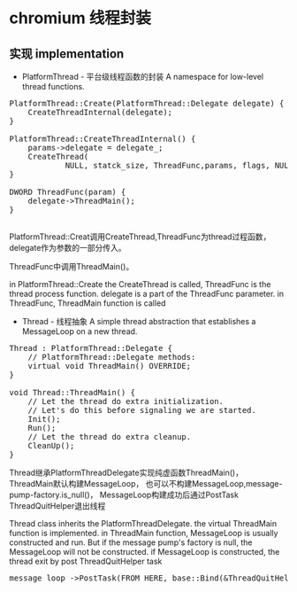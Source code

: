 chromium 线程封装
===========================
## 实现 implementation ##
* PlatformThread - 平台级线程函数的封装
A namespace for low-level thread functions.
<pre data-language="charp">
PlatformThread::Create(PlatformThread::Delegate delegate) {
	CreateThreadInternal(delegate);
}

PlatformThread::CreateThreadInternal() {
	params->delegate = delegate_;
	CreateThread(
			NULL, statck_size, ThreadFunc,params, flags, NULL);
}

DWORD ThreadFunc(param) {
	delegate->ThreadMain();
}

</pre>

PlatformThread::Creat调用CreateThread,ThreadFunc为thread过程函数，
delegate作为参数的一部分传入。


ThreadFunc中调用ThreadMain()。


in PlatformThread::Create the CreateThread is called, 
ThreadFunc is the thread process function.
delegate is a part of the ThreadFunc parameter.
in ThreadFunc, ThreadMain function is called


* Thread - 线程抽象
A simple thread abstraction that establishes a MessageLoop on a new thread.
<pre data-language="charp">
Thread : PlatformThread::Delegate {
	// PlatformThread::Delegate methods:
	virtual void ThreadMain() OVERRIDE;
}

void Thread::ThreadMain() {
	// Let the thread do extra initialization.
	// Let's do this before signaling we are started.
	Init();
	Run();
	// Let the thread do extra cleanup.
	CleanUp();
}
</pre>
Thread继承PlatformThreadDelegate实现纯虚函数ThreadMain()，
ThreadMain默认构建MessageLoop，
也可以不构建MessageLoop,message-pump-factory.is_null()，
MessageLoop构建成功后通过PostTask ThreadQuitHelper退出线程


Thread class inherits the PlatformThreadDelegate.
the virtual ThreadMain function is implemented.
in ThreadMain function, MessageLoop is usually constructed and run.
But if the message pump's factory is null, the MessageLoop will not be constructed.
if MessageLoop is constructed, the thread exit by post ThreadQuitHelper task 


<pre data-language="charp">
message_loop_->PostTask(FROM_HERE, base::Bind(&ThreadQuitHelper));
</pre>
